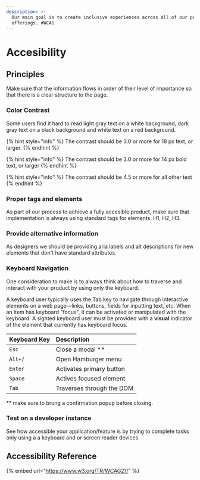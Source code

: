 ```yaml
---
description: >-
  Our main goal is to create inclusive experiences across all of our product
  offerings. #WCAG
---
```


# Accesibility

## Principles

Make sure that the information flows in order of their level of importance so that there is a clear structure to the page.

### Color Contrast

Some users find it hard to read light gray text on a white background, dark gray text on a black background and white text on a red background.

{% hint style="info" %}
The contrast should be 3.0 or more for 18 px text, or larger.
{% endhint %}

{% hint style="info" %}
The contrast should be 3.0 or more for 14 px bold text, or larger
{% endhint %}

{% hint style="info" %}
The contrast should be 4.5 or more for all other text
{% endhint %}

### Proper tags and elements

As part of our process to achieve a fully accesible product, make sure that implementation is always using standard tags for elements. H1, H2, H3. 

### Provide alternative information

As designers we should be providing aria labels and alt descriptions for new elements that don't have standard attributes.

### Keyboard Navigation

One consideration to make is to always think about how to traverse and interact with your product by using only the keyboard. 

A keyboard user typically uses the Tab key to navigate through interactive elements on a web page—links, buttons, fields for inputting text, etc. When an item has keyboard "focus", it can be activated or manipulated with the keyboard. A sighted keyboard user must be provided with a **visual** indicator of the element that currently has keyboard focus.

| Keyboard Key | Description |
| :--- | :--- |
| `Esc` | Close a modal  \*\* |
| `Alt+/` | Open Hamburger menu |
| `Enter` | Activates primary button |
| `Space` | Actives focused element |
| `Tab` | Traverses through the DOM |

\*\* make sure to brung a confirmation popup before closing.

### Test on a developer instance

See how accessible your application/feature is by trying to complete tasks only using a a keyboard and or screen reader devices

## Accessibility Reference 

{% embed url="https://www.w3.org/TR/WCAG21/" %}





